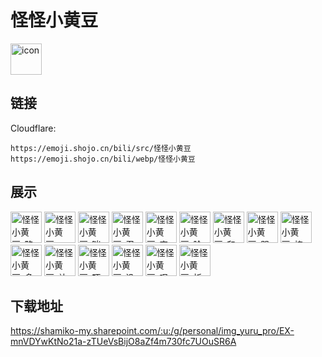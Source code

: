 # 怪怪小黄豆
<img src="https://emoji.shojo.cn/bili/src/怪怪小黄豆/icon.png" width="50" height="50" alt="icon">

## 链接
Cloudflare:
```
https://emoji.shojo.cn/bili/src/怪怪小黄豆
https://emoji.shojo.cn/bili/webp/怪怪小黄豆
```
## 展示
<img src="https://emoji.shojo.cn/bili/src/怪怪小黄豆/怪怪小黄豆-略略略.png" width="50" height="50" alt="怪怪小黄豆-略略略">
<img src="https://emoji.shojo.cn/bili/src/怪怪小黄豆/怪怪小黄豆-嗯？.png" width="50" height="50" alt="怪怪小黄豆-嗯？">
<img src="https://emoji.shojo.cn/bili/src/怪怪小黄豆/怪怪小黄豆-喘气.png" width="50" height="50" alt="怪怪小黄豆-喘气">
<img src="https://emoji.shojo.cn/bili/src/怪怪小黄豆/怪怪小黄豆-忍耐.png" width="50" height="50" alt="怪怪小黄豆-忍耐">
<img src="https://emoji.shojo.cn/bili/src/怪怪小黄豆/怪怪小黄豆-害怕.png" width="50" height="50" alt="怪怪小黄豆-害怕">
<img src="https://emoji.shojo.cn/bili/src/怪怪小黄豆/怪怪小黄豆-脸红.png" width="50" height="50" alt="怪怪小黄豆-脸红">
<img src="https://emoji.shojo.cn/bili/src/怪怪小黄豆/怪怪小黄豆-和善.png" width="50" height="50" alt="怪怪小黄豆-和善">
<img src="https://emoji.shojo.cn/bili/src/怪怪小黄豆/怪怪小黄豆-哭哭.png" width="50" height="50" alt="怪怪小黄豆-哭哭">
<img src="https://emoji.shojo.cn/bili/src/怪怪小黄豆/怪怪小黄豆-棒.png" width="50" height="50" alt="怪怪小黄豆-棒">
<img src="https://emoji.shojo.cn/bili/src/怪怪小黄豆/怪怪小黄豆-多喝热水.png" width="50" height="50" alt="怪怪小黄豆-多喝热水">
<img src="https://emoji.shojo.cn/bili/src/怪怪小黄豆/怪怪小黄豆-补钙.png" width="50" height="50" alt="怪怪小黄豆-补钙">
<img src="https://emoji.shojo.cn/bili/src/怪怪小黄豆/怪怪小黄豆-吓昏.png" width="50" height="50" alt="怪怪小黄豆-吓昏">
<img src="https://emoji.shojo.cn/bili/src/怪怪小黄豆/怪怪小黄豆-没睡好.png" width="50" height="50" alt="怪怪小黄豆-没睡好">
<img src="https://emoji.shojo.cn/bili/src/怪怪小黄豆/怪怪小黄豆-叹气.png" width="50" height="50" alt="怪怪小黄豆-叹气">
<img src="https://emoji.shojo.cn/bili/src/怪怪小黄豆/怪怪小黄豆-祈祷.png" width="50" height="50" alt="怪怪小黄豆-祈祷">

## 下载地址

https://shamiko-my.sharepoint.com/:u:/g/personal/img_yuru_pro/EX-mnVDYwKtNo21a-zTUeVsBijO8aZf4m730fc7UOuSR6A